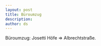 ```yaml
---
layout: post
title: Büroumzug
description:
author: ds
---
```


Büroumzug: Josetti Höfe => Albrechtstraße.
